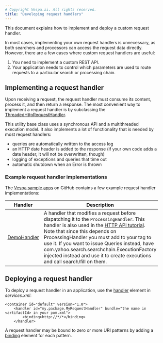 ```yaml
---
# Copyright Vespa.ai. All rights reserved.
title: "Developing request handlers"
---
```


This document explains how to implement and deploy a custom request handler.

In most cases, implementing your own request handlers is unnecessary, as both searchers
and processors can access the request data directly. However, there are a few cases
where custom request handlers are useful:

1. You need to implement a custom REST API.
2. Your application needs to control which parameters
   are used to route requests to a particular search or processing chain.

## Implementing a request handler

Upon receiving a request, the request handler must consume its content, process it,
and then return a response.
The most convenient way to implement a request handler is by subclassing the
[ThreadedHttpRequestHandler](https://javadoc.io/doc/com.yahoo.vespa/container-core/latest/com/yahoo/container/jdisc/ThreadedHttpRequestHandler.html).

This utility base class uses a synchronous API and a multithreaded execution model.
It also implements a lot of functionality that is needed by most request handlers:
* queries are automatically written to the access log
* an HTTP date header is added to the response
  (if your own code adds a date header, it will not be overwritten, though)
* logging of exceptions and queries that time out
* automatic shutdown when an Error is thrown

### Example request handler implementations

The [Vespa sample apps](https://github.com/vespa-engine/sample-apps) on GitHub contains
a few example request handler implementations:

| Handler | Description |
| --- | --- |
| [DemoHandler](https://github.com/vespa-engine/sample-apps/blob/master/examples/http-api-using-request-handlers-and-processors/src/main/java/ai/vespa/examples/DemoHandler.java) | A handler that modifies a request before dispatching it to the `ProcessingHandler`. This handler is also used in the [HTTP API tutorial](http-api-tutorial.html). Note that since this depends on ProcessingHandler you must add <processing/> to your <container> tag to use it. If you want to issue Queries instead, have com.yahoo.search.searchchain.ExecutionFactory injected instead and use it to create executions and call search/fill on them. |

## Deploying a request handler

To deploy a request handler in an application,
use the [handler](../reference/services-container.html#handler) element in *services.xml*:

```
<container id="default" version="1.0">
    <handler id="my.package.MyRequestHandler" bundle="the name in <artifactId> in your pom.xml">
        <binding>http://*/*</binding>
    </handler>
```

A request handler may be bound to zero or more URI patterns by adding a
[binding](../reference/services-container.html#binding) element for each pattern.
